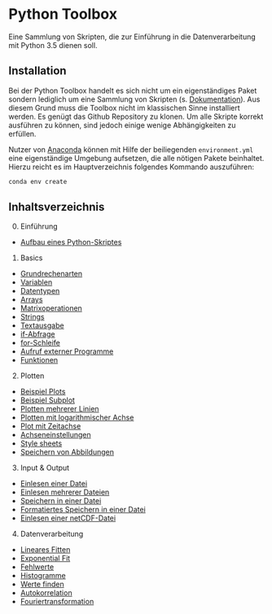 # Python Toolbox
Eine Sammlung von Skripten, die zur Einführung in die Datenverarbeitung mit
Python 3.5 dienen soll.

## Installation
Bei der Python Toolbox handelt es sich nicht um ein eigenständiges Paket
sondern lediglich um eine Sammlung von Skripten (s.
[Dokumentation](doc/toolbox-doc.pdf)).  Aus diesem Grund muss die Toolbox nicht
im klassischen Sinne installiert werden. Es genügt das Github Repository zu
klonen. Um alle Skripte korrekt ausführen zu können, sind jedoch einige wenige
Abhängigkeiten zu erfüllen.

Nutzer von [Anaconda](https://www.continuum.io/downloads) können mit Hilfe der
beiliegenden `environment.yml` eine eigenständige Umgebung aufsetzen, die alle
nötigen Pakete beinhaltet. Hierzu reicht es im Hauptverzeichnis folgendes
Kommando auszuführen:

```bash
conda env create
```

## Inhaltsverzeichnis
0. Einführung
  * [Aufbau eines Python-Skriptes](scripts/aufbau_eines_python_skriptes.py)
1. Basics
  * [Grundrechenarten](scripts/grundrechenarten.py)
  * [Variablen](scripts/variablen.py)
  * [Datentypen](scripts/datentypen.py)
  * [Arrays](scripts/arrays.py)
  * [Matrixoperationen](scripts/matrixoperationen.py)
  * [Strings](scripts/strings.py)
  * [Textausgabe](scripts/textausgabe.py)
  * [if-Abfrage](scripts/if_abfrage.py)
  * [for-Schleife](scripts/for_schleife.py)
  * [Aufruf externer Programme](scripts/aufruf_externer_programme.py)
  * [Funktionen](scripts/funktionen.py)
2. Plotten
  * [Beispiel Plots](scripts/beispiel_plots.py)
  * [Beispiel Subplot](scripts/beispiel_subplot.py)
  * [Plotten mehrerer Linien](scripts/plotten_mehrerer_linien.py)
  * [Plotten mit logarithmischer Achse](scripts/plotten_mit_logarithmischer_achse.py)
  * [Plot mit Zeitachse](scripts/plot_mit_zeitachse.py)
  * [Achseneinstellungen](scripts/achseneinstellungen.py)
  * [Style sheets](scripts/style_sheets.py)
  * [Speichern von Abbildungen](scripts/speichern_von_abbildungen.py)
3. Input & Output
  * [Einlesen einer Datei](scripts/einlesen_einer_datei.py)
  * [Einlesen mehrerer Dateien](scripts/einlesen_mehrerer_dateien.py)
  * [Speichern in einer Datei](scripts/speichern_in_einer_datei.py)
  * [Formatiertes Speichern in einer Datei](scripts/formatiertes_speichern_in_einer_datei.py)
  * [Einlesen einer netCDF-Datei](scripts/einlesen_einer_netcdf-datei.py)
4. Datenverarbeitung
  * [Lineares Fitten](scripts/lineares_fitten.py)
  * [Exponential Fit](scripts/exponential_fit.py)
  * [Fehlwerte](scripts/fehlwerte.py)
  * [Histogramme](scripts/histogramme.py)
  * [Werte finden](scripts/werte_finden.py)
  * [Autokorrelation](scripts/autokorrelation.py)
  * [Fouriertransformation](scripts/fouriertransformation.py)
